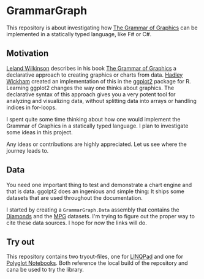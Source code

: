 # GrammarGraph

This repository is about investigating how [The Grammar of Graphics](https://www.amazon.com/Grammar-Graphics-Statistics-Computing/dp/0387245448/ref=as_li_ss_tl) can be implemented in a statically typed language, like F# or C#.

## Motivation

[Leland Wilkinson](https://en.wikipedia.org/wiki/Leland_Wilkinson) describes in his book [The Grammar of Graphics](https://www.amazon.com/Grammar-Graphics-Statistics-Computing/dp/0387245448/ref=as_li_ss_tl) a declarative approach to creating graphics or charts from data. [Hadley Wickham](https://hadley.nz/) created an implementation of this in the [ggplot2](https://ggplot2.tidyverse.org/) package for R. Learning ggplot2 changes the way one thinks about graphics. The declarative  syntax of this approach gives you a very potent tool for analyzing and visualizing data, without splitting data into arrays or handling indices in for-loops.

I spent quite some time thinking about how one would implement the Grammar of Graphics in a statically typed language. I plan to investigate some ideas in this project.

Any ideas or contributions are highly appreciated. Let us see where the journey leads to.

## Data

You need one important thing to test and demonstrate a chart engine and that is data. ggolpt2 does an ingenious and simple thing: It ships some datasets that are used throughout the documentation. 

I started by creating a `GrammarGraph.Data` assembly that contains the [Diamonds](https://ggplot2.tidyverse.org/reference/diamonds.html#format) and the [MPG](https://ggplot2.tidyverse.org/reference/mpg.html#format) datasets.
I'm trying to figure out the proper way to cite these data sources. I hope for now the links will do.

## Try out

This repository contains two tryout-files, one for [LINQPad](https://www.linqpad.net) and one for [Polyglot Notebooks](https://code.visualstudio.com/docs/languages/polyglot). Both reference the local build of the repository and cana be used to try the library.
